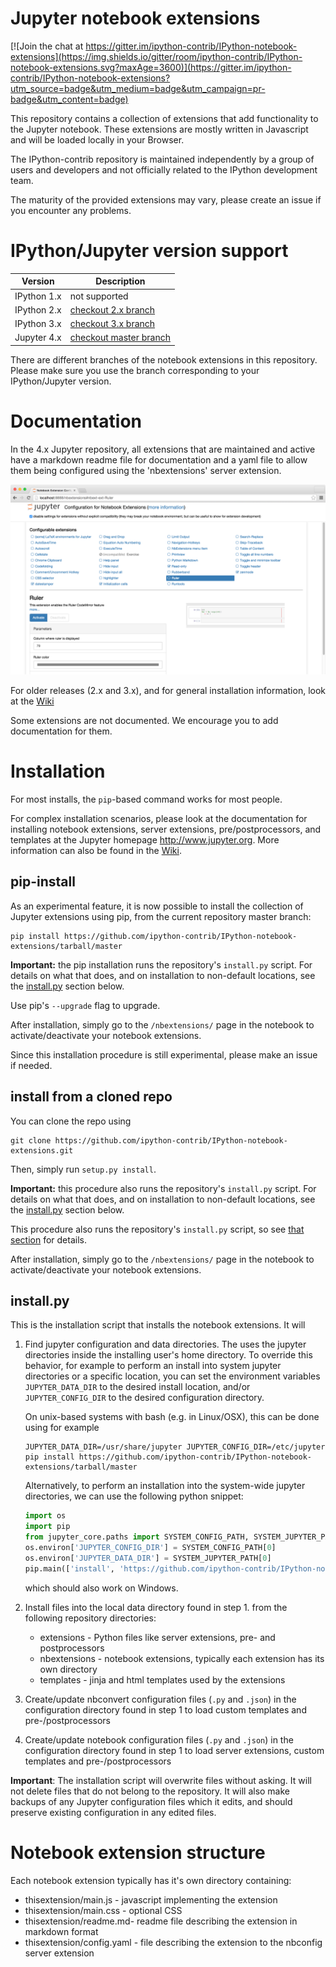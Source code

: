 Jupyter notebook extensions
===========================

[![Join the chat at https://gitter.im/ipython-contrib/IPython-notebook-extensions](https://img.shields.io/gitter/room/ipython-contrib/IPython-notebook-extensions.svg?maxAge=3600)](https://gitter.im/ipython-contrib/IPython-notebook-extensions?utm_source=badge&utm_medium=badge&utm_campaign=pr-badge&utm_content=badge)

This repository contains a collection of extensions that add functionality to the Jupyter notebook.
These extensions are mostly written in Javascript and will be loaded locally in your Browser.

The IPython-contrib repository is maintained independently by a group of users and developers and not officially related
 to the IPython development team.

The maturity of the provided extensions may vary, please create an issue if you encounter any problems.


IPython/Jupyter version support
===============================

| Version     | Description                                                                                    |
|-------------|------------------------------------------------------------------------------------------------|
| IPython 1.x | not supported                                                                                  |
| IPython 2.x | [checkout 2.x branch](https://github.com/ipython-contrib/IPython-notebook-extensions/tree/2.x) |
| IPython 3.x | [checkout 3.x branch](https://github.com/ipython-contrib/IPython-notebook-extensions/tree/3.x) |
| Jupyter 4.x | [checkout master branch](https://github.com/ipython-contrib/IPython-notebook-extensions/)      |

There are different branches of the notebook extensions in this repository.
Please make sure you use the branch corresponding to your IPython/Jupyter version.


Documentation
=============

In the 4.x Jupyter repository, all extensions that are maintained and active have a markdown readme file for
documentation and a yaml file to allow them being configured using the 'nbextensions' server extension.

![Extensions](nbextensions/config/icon.png)

For older releases (2.x and 3.x), and for general installation information, look at the [Wiki](https://github.com/ipython-contrib/IPython-notebook-extensions/wiki)

Some extensions are not documented. We encourage you to add documentation for them.


Installation
============

For most installs, the `pip`-based command works for most people.

For complex installation scenarios, please look at the documentation for
installing notebook extensions, server extensions, pre/postprocessors, and
templates at the Jupyter homepage http://www.jupyter.org.
More information can also be found in the
[Wiki](https://github.com/ipython-contrib/IPython-notebook-extensions/wiki).


pip-install
-----------

As an experimental feature, it is now possible to install the collection of
Jupyter extensions using pip, from the current repository master branch:

    pip install https://github.com/ipython-contrib/IPython-notebook-extensions/tarball/master

**Important:** the pip installation runs the repository's `install.py` script.
For details on what that does, and on installation to non-default locations,
see the [install.py](#installpy) section below.

Use pip's `--upgrade` flag to upgrade.

After installation, simply go to the `/nbextensions/` page in the notebook to activate/deactivate  your notebook extensions.

Since this installation procedure is still experimental, please make an issue if needed.


install from a cloned repo
--------------------------

You can clone the repo using

    git clone https://github.com/ipython-contrib/IPython-notebook-extensions.git

Then, simply run `setup.py install`.

**Important:** this procedure also runs the repository's `install.py` script.
For details on what that does, and on installation to non-default locations,
see the [install.py](#installpy) section below.

This procedure also runs the repository's `install.py` script, so see [that
section](#installpy) for details.

After installation, simply go to the `/nbextensions/` page in the notebook to activate/deactivate  your notebook extensions.


install.py
----------

This is the installation script that installs the notebook extensions. It will

 1. Find jupyter configuration and data directories. The uses the jupyter
    directories inside the installing user's home directory. To override this
    behavior, for example to perform an install into system jupyter directories
    or a specific location, you can set the environment variables
    `JUPYTER_DATA_DIR` to the desired install location, and/or
    `JUPYTER_CONFIG_DIR` to the desired configuration directory.

    On unix-based systems with bash (e.g. in Linux/OSX), this can be done using
    for example

        JUPYTER_DATA_DIR=/usr/share/jupyter JUPYTER_CONFIG_DIR=/etc/jupyter pip install https://github.com/ipython-contrib/IPython-notebook-extensions/tarball/master

    Alternatively, to perform an installation into the system-wide jupyter
    directories, we can use the following python snippet:

    ```python
    import os
    import pip
    from jupyter_core.paths import SYSTEM_CONFIG_PATH, SYSTEM_JUPYTER_PATH
    os.environ['JUPYTER_CONFIG_DIR'] = SYSTEM_CONFIG_PATH[0]
    os.environ['JUPYTER_DATA_DIR'] = SYSTEM_JUPYTER_PATH[0]
    pip.main(['install', 'https://github.com/ipython-contrib/IPython-notebook-extensions/tarball/master'])
    ```

    which should also work on Windows.

 2. Install files into the local data directory found in step 1. from the
    following repository directories:

     * extensions - Python files like server extensions, pre- and postprocessors
     * nbextensions - notebook extensions, typically each extension has its own directory
     * templates - jinja and html templates used by the extensions

 3. Create/update nbconvert configuration files (`.py` and `.json`) in the
    configuration directory found in step 1 to load custom templates and
    pre-/postprocessors

 4. Create/update notebook configuration files (`.py` and `.json`) in the
    configuration directory found in step 1 to load server extensions, custom
    templates and pre-/postprocessors

**Important**: The installation script will overwrite files without asking.
It will not delete files that do not belong to the repository.
It will also make backups of any Jupyter configuration files which it edits,
and should preserve existing configuration in any edited files.


Notebook extension structure
============================

Each notebook extension typically has it's own directory containing:
 * thisextension/main.js - javascript implementing the extension
 * thisextension/main.css - optional CSS
 * thisextension/readme.md- readme file describing the extension in markdown format
 * thisextension/config.yaml - file describing the extension to the nbconfig server extension

